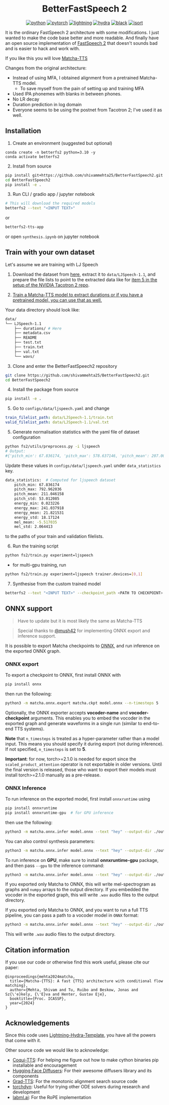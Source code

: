 <div align="center">

# BetterFastSpeech 2


[![python](https://img.shields.io/badge/-Python_3.10-blue?logo=python&logoColor=white)](https://www.python.org/downloads/release/python-3100/)
[![pytorch](https://img.shields.io/badge/PyTorch_2.0+-ee4c2c?logo=pytorch&logoColor=white)](https://pytorch.org/get-started/locally/)
[![lightning](https://img.shields.io/badge/-Lightning_2.0+-792ee5?logo=pytorchlightning&logoColor=white)](https://pytorchlightning.ai/)
[![hydra](https://img.shields.io/badge/Config-Hydra_1.3-89b8cd)](https://hydra.cc/)
[![black](https://img.shields.io/badge/Code%20Style-Black-black.svg?labelColor=gray)](https://black.readthedocs.io/en/stable/)
[![isort](https://img.shields.io/badge/%20imports-isort-%231674b1?style=flat&labelColor=ef8336)](https://pycqa.github.io/isort/)


</div>

It is the ordinary FastSpeech 2 architecture with some modifications. I just wanted to make the code base better and more readable. And finally have an open source implementation of [FastSpeech 2](https://arxiv.org/abs/2006.04558) that doesn't sounds bad and is easier to hack and work with.

If you like this you will love [Matcha-TTS](https://github.com/shivammehta25/Matcha-TTS)

Changes from the original architecture: 
  - Instead of using MFA, I obtained alignment from a pretrained Matcha-TTS model. 
    - To save myself from the pain of setting up and training MFA
  - Used IPA phonemes with blanks in between phones.
  - No LR decay
  - Duration prediction in log domain
  - Everyone seems to be using the postnet from Tacotron 2; I've used it as well.


## Installation

1. Create an environment (suggested but optional)

```
conda create -n betterfs2 python=3.10 -y
conda activate betterfs2
```

2. Install from source

```bash
pip install git+https://github.com/shivammehta25/BetterFastSpeech2.git
cd BetterFastSpeech2
pip install -e .
```

3. Run CLI / gradio app / jupyter notebook

```bash
# This will download the required models
betterfs2 --text "<INPUT TEXT>"
```

or

```bash
betterfs2-tts-app
```
or open `synthesis.ipynb` on jupyter notebook

## Train with your own dataset
Let's assume we are training with LJ Speech

1. Download the dataset from [here](https://keithito.com/LJ-Speech-Dataset/), extract it to `data/LJSpeech-1.1`, and prepare the file lists to point to the extracted data like for [item 5 in the setup of the NVIDIA Tacotron 2 repo](https://github.com/NVIDIA/tacotron2#setup).


2. [Train a Matcha-TTS model to extract durations or if you have a pretrained model, you can use that as well.](https://github.com/shivammehta25/Matcha-TTS/wiki/Improve-GPU-utilisation-by-extracting-phoneme-alignments)

Your data directory should look like:
```bash
data/
└── LJSpeech-1.1
    ├── durations/ # Here
    ├── metadata.csv
    ├── README
    ├── test.txt
    ├── train.txt
    ├── val.txt
    └── wavs/
```

3. Clone and enter the BetterFastSpeech2 repository

```bash
git clone https://github.com/shivammehta25/BetterFastSpeech2.git
cd BetterFastSpeech2 
```

4. Install the package from source

```bash
pip install -e .
```

5. Go to `configs/data/ljspeech.yaml` and change

```yaml
train_filelist_path: data/LJSpeech-1.1/train.txt
valid_filelist_path: data/LJSpeech-1.1/val.txt
```

5. Generate normalisation statistics with the yaml file of dataset configuration

```bash
python fs2/utils/preprocess.py -i ljspeech
# Output:
#{'pitch_min': 67.836174, 'pitch_max': 578.637146, 'pitch_mean': 207.001846, 'pitch_std': 52.747742, 'energy_min': 0.084354, 'energy_max': 190.849121, 'energy_mean': 21.330254, 'energy_std': 17.663319, 'mel_mean': -5.554245, 'mel_std': 2.059021}
```

Update these values in `configs/data/ljspeech.yaml` under `data_statistics` key.

```bash
data_statistics:  # Computed for ljspeech dataset
    pitch_min: 67.836174 
    pitch_max: 792.962036
    pitch_mean: 211.046158
    pitch_std: 53.012085
    energy_min: 0.023226
    energy_max: 241.037918
    energy_mean: 21.821531
    energy_std: 18.17124
    mel_mean: -5.517035
    mel_std: 2.064413
```

to the paths of your train and validation filelists.

6. Run the training script

```bash
python fs2/train.py experiment=ljspeech
```

- for multi-gpu training, run

```bash
python fs2/train.py experiment=ljspeech trainer.devices=[0,1]
```

7. Synthesise from the custom trained model

```bash
betterfs2 --text "<INPUT TEXT>" --checkpoint_path <PATH TO CHECKPOINT>
```



## ONNX support

> Have to update but it is most likely the same as Matcha-TTS

> Special thanks to [@mush42](https://github.com/mush42) for implementing ONNX export and inference support.

It is possible to export Matcha checkpoints to [ONNX](https://onnx.ai/), and run inference on the exported ONNX graph.

### ONNX export

To export a checkpoint to ONNX, first install ONNX with

```bash
pip install onnx
```

then run the following:

```bash
python3 -m matcha.onnx.export matcha.ckpt model.onnx --n-timesteps 5
```

Optionally, the ONNX exporter accepts **vocoder-name** and **vocoder-checkpoint** arguments. This enables you to embed the vocoder in the exported graph and generate waveforms in a single run (similar to end-to-end TTS systems).

**Note** that `n_timesteps` is treated as a hyper-parameter rather than a model input. This means you should specify it during export (not during inference). If not specified, `n_timesteps` is set to **5**.

**Important**: for now, torch>=2.1.0 is needed for export since the `scaled_product_attention` operator is not exportable in older versions. Until the final version is released, those who want to export their models must install torch>=2.1.0 manually as a pre-release.

### ONNX Inference

To run inference on the exported model, first install `onnxruntime` using

```bash
pip install onnxruntime
pip install onnxruntime-gpu  # for GPU inference
```

then use the following:

```bash
python3 -m matcha.onnx.infer model.onnx --text "hey" --output-dir ./outputs
```

You can also control synthesis parameters:

```bash
python3 -m matcha.onnx.infer model.onnx --text "hey" --output-dir ./outputs --temperature 0.4 --speaking_rate 0.9 --spk 0
```

To run inference on **GPU**, make sure to install **onnxruntime-gpu** package, and then pass `--gpu` to the inference command:

```bash
python3 -m matcha.onnx.infer model.onnx --text "hey" --output-dir ./outputs --gpu
```

If you exported only Matcha to ONNX, this will write mel-spectrogram as graphs and `numpy` arrays to the output directory.
If you embedded the vocoder in the exported graph, this will write `.wav` audio files to the output directory.

If you exported only Matcha to ONNX, and you want to run a full TTS pipeline, you can pass a path to a vocoder model in `ONNX` format:

```bash
python3 -m matcha.onnx.infer model.onnx --text "hey" --output-dir ./outputs --vocoder hifigan.small.onnx
```

This will write `.wav` audio files to the output directory.

## Citation information

If you use our code or otherwise find this work useful, please cite our paper:

```text
@inproceedings{mehta2024matcha,
  title={Matcha-{TTS}: A fast {TTS} architecture with conditional flow matching},
  author={Mehta, Shivam and Tu, Ruibo and Beskow, Jonas and Sz{\'e}kely, {\'E}va and Henter, Gustav Eje},
  booktitle={Proc. ICASSP},
  year={2024}
}
```

## Acknowledgements

Since this code uses [Lightning-Hydra-Template](https://github.com/ashleve/lightning-hydra-template), you have all the powers that come with it.

Other source code we would like to acknowledge:

- [Coqui-TTS](https://github.com/coqui-ai/TTS/tree/dev): For helping me figure out how to make cython binaries pip installable and encouragement
- [Hugging Face Diffusers](https://huggingface.co/): For their awesome diffusers library and its components
- [Grad-TTS](https://github.com/huawei-noah/Speech-Backbones/tree/main/Grad-TTS): For the monotonic alignment search source code
- [torchdyn](https://github.com/DiffEqML/torchdyn): Useful for trying other ODE solvers during research and development
- [labml.ai](https://nn.labml.ai/transformers/rope/index.html): For the RoPE implementation

